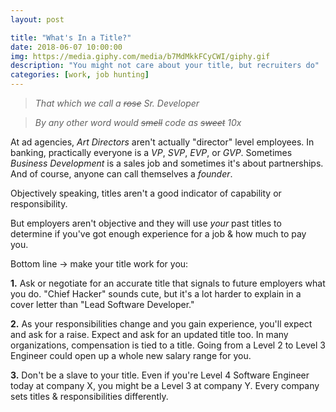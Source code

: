 ```yaml
---
layout: post

title: "What's In a Title?"
date: 2018-06-07 10:00:00
img: https://media.giphy.com/media/b7MdMkkFCyCWI/giphy.gif
description: "You might not care about your title, but recruiters do"
categories: [work, job hunting]
---
```


>_That which we call a ~~rose~~ Sr. Developer_

>_By any other word would ~~smell~~ code as ~~sweet~~ 10x_

At ad agencies, _Art Directors_ aren't actually "director" level employees. In banking, practically everyone is a _VP_, _SVP_, _EVP_, or _GVP_. Sometimes _Business Development_ is a sales job and sometimes it's about partnerships. And of course, anyone can call themselves a _founder_.

Objectively speaking, titles aren't a good indicator of capability or responsibility.

But employers aren't objective and they will use _your_ past titles to determine if you've got enough experience for a job & how much to pay you.

Bottom line → make your title work for you:

**1.** Ask or negotiate for an accurate title that signals to future employers what you do. "Chief Hacker" sounds cute, but it's a lot harder to explain in a cover letter than "Lead Software Developer."

**2.** As your responsibilities change and you gain experience, you'll expect and ask for a raise. Expect and ask for an updated title too. In many organizations, compensation is tied to a title. Going from a Level 2 to Level 3 Engineer could open up a whole new salary range for you.

**3.** Don't be a slave to your title. Even if you're Level 4 Software Engineer today at company X, you might be a Level 3 at company Y. Every company sets titles & responsibilities differently.